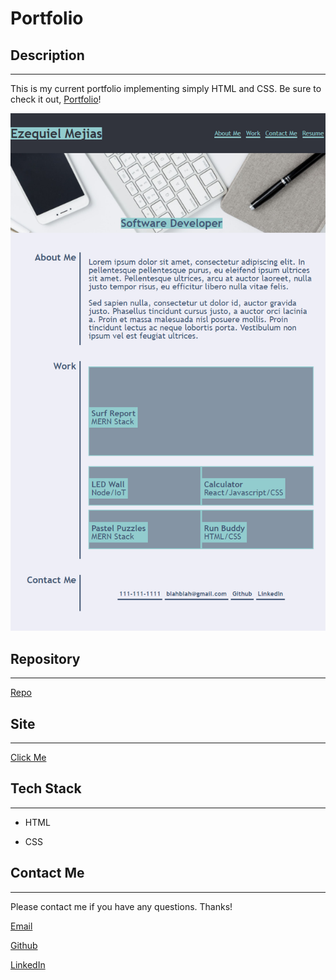 # __Portfolio__

## Description
---

This is my current portfolio implementing simply HTML and CSS. Be sure to check it out, [Portfolio](https://ezequielmejiasmelo.github.io/portfolio/)!

![My portfolio webpage includes a navigation bar, a header image, cards with text and contact links at the bottom of the page.](./assets/images/ezequielmejiasmelo-portfolio.png)

## Repository
---

[Repo](https://github.com/EzequielMejiasMelo/portfolio)

## Site
---

[Click Me](https://ezequielmejiasmelo.github.io/portfolio/)

## Tech Stack
---

- HTML

- CSS

## Contact Me
---

Please contact me if you have any questions. Thanks!

[Email](ezequiel.mejiasmelo@gmail.com)

[Github](https://github.com/EzequielMejiasMelo)

[LinkedIn](www.linkedin.com/in/ezequiel-mejias-melo-605180169)
